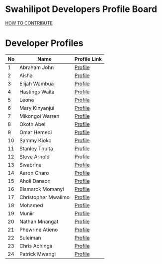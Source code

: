 # Swahilipot Developers Profile Board

[HOW TO CONTRIBUTE](/contributions.md)

# Developer Profiles

| No  | Name                | Profile Link                                    |
| --- | ------------------- | ----------------------------------------------- |
| 1   | Abraham John        | [Profile](profiles/ABRAHAM-JOHN-2023.md)        |
| 2   | Aisha               | [Profile](profiles/AISHA-2023.md)               |
| 3   | Elijah Wambua       | [Profile](profiles/Elijah-wambua-2023.md)       |
| 4   | Hastings Waita      | [Profile](profiles/Hastings-Waita-2023.md)      |
| 5   | Leone               | [Profile](profiles/LEONE-2023.md)               |
| 6   | Mary Kinyanjui      | [Profile](profiles/Mary-Kinyanjui-2023.md)      |
| 7   | Mikongoi Warren     | [Profile](profiles/Mikongoi-Warren-2023.md)     |
| 8   | Okoth Abel          | [Profile](profiles/Okothabel-2023.md)           |
| 9   | Omar Hemedi         | [Profile](profiles/Omar-Hemedi-2023.md)         |
| 10  | Sammy Kioko         | [Profile](profiles/Sammy-Kioko-2023.md)         |
| 11  | Stanley Thuita      | [Profile](profiles/Stanley-Thuita-2023.md)      |
| 12  | Steve Arnold        | [Profile](profiles/Steve_Arnold_2023.md)        |
| 13  | Swabrina            | [Profile](profiles/Swabrina-2023.md)            |
| 14  | Aaron Charo         | [Profile](profiles/aaron_charo_2023.md)         |
| 15  | Aholi Danson        | [Profile](profiles/aholi-danson-2023.md)        |
| 16  | Bismarck Momanyi    | [Profile](profiles/bismarckmomanyi-2023.md)     |
| 17  | Christopher Mwalimo | [Profile](profiles/christopher-mwalimo-2023.md) |
| 18  | Mohamed             | [Profile](profiles/mohamed-2023.md)             |
| 19  | Muniir              | [Profile](profiles/muniir2023.md)               |
| 20  | Nathan Mnangat      | [Profile](profiles/Nathan-Mnangat-2024.md)      |
| 21  | Phewrine Atieno     | [Profile](profiles/phewrine-atieno-2023.md)     |
| 22  | Suleiman            | [Profile](profiles/suleiman-2023.md)            |
| 23  | Chris Achinga       | [Profile](profiles/chris-achinga-2021.md)       |
| 24  | Patrick Mwangi      | [Profile](profiles/patrick-mwangi.md)           |
